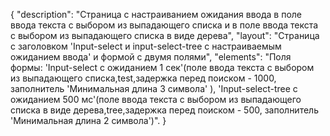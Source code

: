{
"description": "Страница c настраиванием ожидания ввода в поле ввода текста с выбором из выпадающего списка и в поле ввода текста с выбором из выпадающего списка в виде дерева",
"layout": "Страница с заголовком 'Input-select и input-select-tree с настраиваемым ожиданием ввода' и формой с двумя полями",
"elements": "Поля формы: 'Input-select с ожиданием 1 сек'(поле ввода текста с выбором из выпадающего списка,test,задержка перед поиском - 1000, заполнитель 'Минимальная длина 3 символа' ),
'Input-select-tree с ожиданием 500 мс'(поле ввода текста с выбором из выпадающего списка в виде дерева,tree,задержка перед поиском - 500, заполнитель 'Минимальная длина 2 символа')".
}